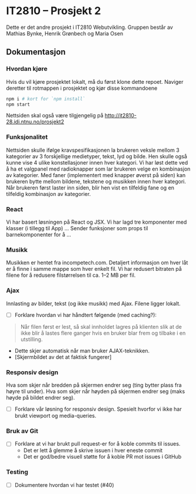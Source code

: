 # IT2810 – Prosjekt 2
Dette er det andre prosjekt i IT2810 Webutvikling. Gruppen består av Mathias Bynke, Henrik Grønbech og Maria Osen

## Dokumentasjon

### Hvordan kjøre

Hvis du vil kjøre prosjektet lokalt, må du først klone dette repoet. Naviger deretter til rotmappen i prosjektet og kjør disse kommandoene

```bash
npm i # kort for `npm install`
npm start
```

Nettsiden skal også være tilgjengelig på http://it2810-28.idi.ntnu.no/prosjekt2

### Funksjonalitet
Nettsiden skulle ifølge kravspesifikasjonen la brukeren veksle mellom 3 kategorier av 3 forskjellige medietyper, tekst, lyd og bilde.
Hen skulle også kunne vise 4 ulike konstellasjoner innen hver kategori.
Vi har løst dette ved å ha et valgpanel med radioknapper som lar brukeren velge en kombinasjon av kategorier.
Med faner (implementert med knapper øverst på siden) kan brukeren bytte mellom bildene, tekstene og musikken innen hver kategori.
Når brukeren først laster inn siden, blir hen vist en tilfeldig fane og en tilfeldig kombinasjon av kategorier.

### React
Vi har basert løsningen på React og JSX.
Vi har lagd tre komponenter med klasser (i tillegg til App) ...
Sender funksjoner som props til barnekomponenter for å ...

### Musikk
Musikken er hentet fra incompetech.com.
Detaljert informasjon om hver låt er å finne i samme mappe som hver enkelt fil.
Vi har redusert bitraten på filene for å redusere filstørrelsen til ca. 1–2 MB per fil.

### Ajax
Innlasting av bilder, tekst (og ikke musikk) med Ajax. Filene ligger lokalt.

- [ ] Forklare hvordan vi har håndtert følgende (med caching?):
> Når filen først er lest, så skal innholdet lagres på klienten slik at de ikke blir å lastes flere ganger hvis en bruker blar frem og tilbake i en utstilling.
  - Dette skjer automatisk når man bruker AJAX-teknikken.
  - [Skjermbildet av det at faktisk fungerer]

### Responsiv design
Hva som skjer når bredden på skjermen endrer seg (ting bytter plass fra høyre til under).
Hva som skjer når høyden på skjermen endrer seg (maks høyde på bildet endrer seg).

- [ ] Forklare vår løsning for responsiv design. Spesielt hvorfor vi ikke har brukt viewport og media-queries.

### Bruk av Git
- [ ] Forklare at vi har brukt pull request-er for å koble commits til issues.
  - Det er lett å glemme å skrive issuen i hver eneste commit
  - Det er god/bedre visuell støtte for å koble PR mot issues i GitHub

### Testing
- [ ] Dokumentere hvordan vi har testet (#40)
